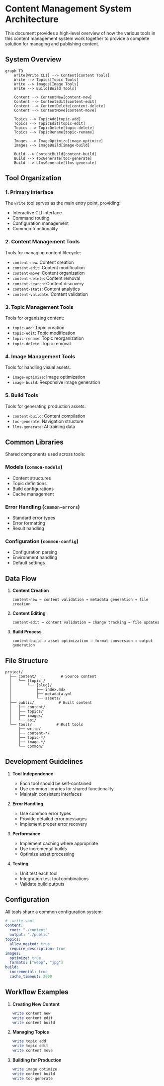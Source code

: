 # Content Management System Architecture

This document provides a high-level overview of how the various tools in this content management system work together to provide a complete solution for managing and publishing content.

## System Overview

```mermaid
graph TD
    Write[Write CLI] --> Content[Content Tools]
    Write --> Topics[Topic Tools]
    Write --> Images[Image Tools]
    Write --> Build[Build Tools]

    Content --> ContentNew[content-new]
    Content --> ContentEdit[content-edit]
    Content --> ContentDelete[content-delete]
    Content --> ContentMove[content-move]

    Topics --> TopicAdd[topic-add]
    Topics --> TopicEdit[topic-edit]
    Topics --> TopicDelete[topic-delete]
    Topics --> TopicRename[topic-rename]

    Images --> ImageOptimize[image-optimize]
    Images --> ImageBuild[image-build]

    Build --> ContentBuild[content-build]
    Build --> TocGenerate[toc-generate]
    Build --> LlmsGenerate[llms-generate]
```

## Tool Organization

### 1. Primary Interface

The `write` tool serves as the main entry point, providing:

- Interactive CLI interface
- Command routing
- Configuration management
- Common functionality

### 2. Content Management Tools

Tools for managing content lifecycle:

- `content-new`: Content creation
- `content-edit`: Content modification
- `content-move`: Content organization
- `content-delete`: Content removal
- `content-search`: Content discovery
- `content-stats`: Content analytics
- `content-validate`: Content validation

### 3. Topic Management Tools

Tools for organizing content:

- `topic-add`: Topic creation
- `topic-edit`: Topic modification
- `topic-rename`: Topic reorganization
- `topic-delete`: Topic removal

### 4. Image Management Tools

Tools for handling visual assets:

- `image-optimize`: Image optimization
- `image-build`: Responsive image generation

### 5. Build Tools

Tools for generating production assets:

- `content-build`: Content compilation
- `toc-generate`: Navigation structure
- `llms-generate`: AI training data

## Common Libraries

Shared components used across tools:

### Models (`common-models`)

- Content structures
- Topic definitions
- Build configurations
- Cache management

### Error Handling (`common-errors`)

- Standard error types
- Error formatting
- Result handling

### Configuration (`common-config`)

- Configuration parsing
- Environment handling
- Default settings

## Data Flow

1. **Content Creation**

   ```
   content-new → content validation → metadata generation → file creation
   ```

2. **Content Editing**

   ```
   content-edit → content validation → change tracking → file updates
   ```

3. **Build Process**
   ```
   content-build → asset optimization → format conversion → output generation
   ```

## File Structure

```
project/
  ├── content/           # Source content
  │   └── [topic]/
  │       └── [slug]/
  │           ├── index.mdx
  │           ├── metadata.yml
  │           └── assets/
  ├── public/           # Built content
  │   ├── content/
  │   ├── topics/
  │   ├── images/
  │   └── api/
  └── tools/           # Rust tools
      ├── write/
      ├── content-*/
      ├── topic-*/
      ├── image-*/
      └── common/
```

## Development Guidelines

1. **Tool Independence**

   - Each tool should be self-contained
   - Use common libraries for shared functionality
   - Maintain consistent interfaces

2. **Error Handling**

   - Use common error types
   - Provide detailed error messages
   - Implement proper error recovery

3. **Performance**

   - Implement caching where appropriate
   - Use incremental builds
   - Optimize asset processing

4. **Testing**
   - Unit test each tool
   - Integration test tool combinations
   - Validate build outputs

## Configuration

All tools share a common configuration system:

```yaml
# .write.yaml
content:
  root: "./content"
  output: "./public"
topics:
  allow_nested: true
  require_description: true
images:
  optimize: true
  formats: ["webp", "jpg"]
build:
  incremental: true
  cache_timeout: 3600
```

## Workflow Examples

1. **Creating New Content**

   ```bash
   write content new
   write content edit
   write content build
   ```

2. **Managing Topics**

   ```bash
   write topic add
   write topic edit
   write content move
   ```

3. **Building for Production**
   ```bash
   write image optimize
   write content build
   write toc-generate
   ```
